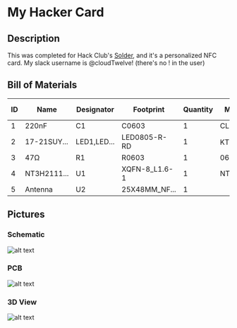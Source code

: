 # My Hacker Card
## Description
This was completed for Hack Club's [Solder](solder.hackclub.com), and it's a personalized NFC card. My slack username is @cloudTwelve!
(there's no ! in the user)

## Bill of Materials
| ID | Name       | Designator | Footprint   | Quantity | Manufacturer Part   | Manufacturer     | Supplier | Supplier Part | Price  |
|----|------------|------------|-------------|----------|----------------------|------------------|----------|----------------|--------|
| 1  | 220nF      | C1         | C0603       | 1        | CL10B224KA8NNNC      | SAMSUNG          | LCSC     | C21120         | 0.006  |
| 2  | 17-21SUY...| LED1,LED...| LED0805-R-RD| 1        | KT-0805黄灯           | KENTO            | LCSC     | C2296          | 0.012  |
| 3  | 47Ω        | R1         | R0603       | 1        | 0603WAF470JT5E       | UNI-ROYAL        | LCSC     | C23182         | 0.001  |
| 4  | NT3H2111...| U1         | XQFN-8_L1.6-1| 1        | NT3H2111W0FHKH       | NXP(恩智浦)        | LCSC     | C710403        | 0.881  |
| 5  | Antenna    | U2         | 25X48MM_NF...| 1        |                      |                  | LCSC     |                |        |

## Pictures
### Schematic
![alt text](https://github.com/cloudtwelve/markdown-here/raw/master/images/schematic_view.png)
### PCB
![alt text](https://github.com/cloudtwelve/markdown-here/raw/master/images/pcb_view.png)

### 3D View
![alt text](https://github.com/cloudtwelve/markdown-here/raw/master/images/dimension_view.png)